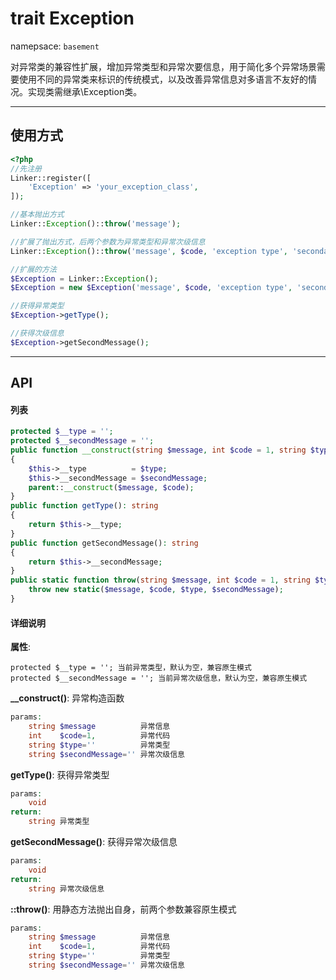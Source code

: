 # trait Exception
namepsace: `basement`

对异常类的兼容性扩展，增加异常类型和异常次要信息，用于简化多个异常场景需要使用不同的异常类来标识的传统模式，以及改善异常信息对多语言不友好的情况。实现类需继承\Exception类。

---



## 使用方式

~~~php
<?php
//先注册
Linker::register([
    'Exception' => 'your_exception_class',
]);

//基本抛出方式
Linker::Exception()::throw('message');

//扩展了抛出方式，后两个参数为异常类型和异常次级信息
Linker::Exception()::throw('message', $code, 'exception type', 'secondary message');

//扩展的方法
$Exception = Linker::Exception();
$Exception = new $Exception('message', $code, 'exception type', 'secondary message');

//获得异常类型
$Exception->getType();

//获得次级信息
$Exception->getSecondMessage();
~~~

---



## API

#### 列表
~~~php
protected $__type = '';
protected $__secondMessage = '';
public function __construct(string $message, int $code = 1, string $type = '', string $secondMessage = '')
{
    $this->__type          = $type;
    $this->__secondMessage = $secondMessage;
    parent::__construct($message, $code);
}
public function getType(): string
{
    return $this->__type;
}
public function getSecondMessage(): string
{
    return $this->__secondMessage;
}
public static function throw(string $message, int $code = 1, string $type = '', string $secondMessage = '') {
    throw new static($message, $code, $type, $secondMessage);
}
~~~

#### 详细说明
**属性**:
```
protected $__type = ''; 当前异常类型，默认为空，兼容原生模式
protected $__secondMessage = ''; 当前异常次级信息，默认为空，兼容原生模式
```

**__construct()**: 异常构造函数
```php
params:
    string $message          异常信息
    int    $code=1,          异常代码
    string $type=''          异常类型
    string $secondMessage='' 异常次级信息
```

**getType()**: 获得异常类型
```php
params:
    void
return:
    string 异常类型
```

**getSecondMessage()**: 获得异常次级信息
```php
params:
    void
return:
    string 异常次级信息
```

**::throw()**: 用静态方法抛出自身，前两个参数兼容原生模式
```php
params:
    string $message          异常信息
    int    $code=1,          异常代码
    string $type=''          异常类型
    string $secondMessage='' 异常次级信息
```